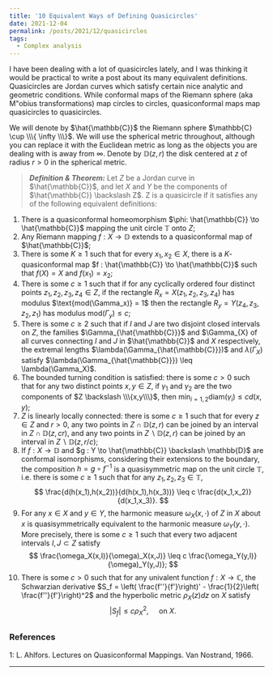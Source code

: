 ```yaml
---
title: '10 Equivalent Ways of Defining Quasicircles'
date: 2021-12-04
permalink: /posts/2021/12/quasicircles
tags:
  - Complex analysis
---
```


I have been dealing with a lot of quasicircles lately, and I was thinking it would be practical to write a post about its many equivalent definitions. Quasicircles are Jordan curves which satisfy certain nice analytic and geometric conditions. While conformal maps of the Riemann sphere (aka M\"obius transformations) map circles to circles, quasiconformal maps map quasicircles to quasicircles.

We will denote by $\hat{\mathbb{C}}$ the Riemann sphere $\mathbb{C} \cup \\\{ \infty \\\}$. We will use the spherical metric throughout, although you can replace it with the Euclidean metric as long as the objects you are dealing with is away from $\infty$. Denote by $\mathbb{D}(z,r)$ the disk centered at $z$ of radius $r>0$ in the spherical metric.

> **_Definition & Theorem:_** Let $Z$ be a Jordan curve in $\hat{\mathbb{C}}$, and let $X$ and $Y$ be the components of $\hat{\mathbb{C}} \backslash Z$. Z is a quasicircle if it satisfies any of the following equivalent definitions:
1. There is a quasiconformal homeomorphism $\phi: \hat{\mathbb{C}} \to \hat{\mathbb{C}}$ mapping the unit circle $\mathbb{T}$ onto $Z$;
2. Any Riemann mapping $f: X \to \mathbb{D}$ extends to a quasiconformal map of $\hat{\mathbb{C}}$;
3. There is some $K\geq 1$ such that for every $x_1, x_2 \in X$, there is a $K$-quasiconformal map $f : \hat{\mathbb{C}} \to \hat{\mathbb{C}}$ such that $f(X)=X$ and $f(x_1)=x_2$;
4. There is some $c\geq 1$ such that if for any cyclically ordered four distinct points $z_1, z_2, z_3, z_4 \in Z$, if the rectangle $R_x = X(z_1,z_2,z_3,z_4)$ has modulus $\text{mod(\Gamma_x)} = 1$ then the rectangle $R_y = Y(z_4,z_3,z_2,z_1)$ has modulus $\text{mod}(\Gamma_y) \leq c$;
5. There is some $c\geq 2$ such that if $I$ and $J$ are two disjoint closed intervals on $Z$, the families $\Gamma_{\hat{\mathbb{C}}}$ and $\Gamma_{X} of all curves connecting $I$ and $J$ in $\hat{\mathbb{C}}$ and $X$ respectively, the extremal lengths $\lambda(\Gamma_{\hat{\mathbb{C}}})$ and $\lambda(\Gamma_X)$ satisfy $\lambda(\Gamma_{\hat{\mathbb{C}}}) \leq \lambda(\Gamma_X)$.
6. The bounded turning condition is satisfied: there is some $c >0$ such that for any two distinct points $x,y \in Z$, if $\gamma_1$ and $\gamma_2$ are the two components of $Z \backslash \\\{x,y\\\}$, then $\min_{i=1,2} \text{diam}(\gamma_i) \leq c d(x,y)$;
7. $Z$ is linearly locally connected: there is some $c \geq 1$ such that for every $z \in Z$ and $r>0$, any two points in $Z \cap \mathbb{D}(z,r)$ can be joined by an interval in $Z \cap \mathbb{D}(z,cr)$, and any two points in $Z \backslash \mathbb{D}(z,r)$ can be joined by an interval in $Z \backslash \mathbb{D}(z,r/c)$;
8. If $f : X \to \mathbb{D}$ and $g : Y \to \hat{\mathbb{C}} \backslash \mathbb{D}$ are conformal isomorphisms, considering their extensions to the boundary, the composition $h = g \circ f^{-1}$ is a quasisymmetric map on the unit circle $\mathbb{T}$, i.e. there is some $c\geq 1$ such that for any $z_1,z_2,z_3 \in \mathbb{T}$,
$$
\frac{d(h(x_1),h(x_2))}{d(h(x_1),h(x_3))} \leq c \frac{d(x_1,x_2)}{d(x_1,x_3)}.
$$
9. For any $x \in X$ and $y \in Y$, the harmonic measure $\omega_X(x, \cdot)$ of $Z$ in $X$ about $x$ is quasisymmetrically equivalent to the harmonic measure $\omega_Y(y, \cdot)$. More precisely, there is some $c\geq 1$ such that every two adjacent intervals $I, J \subset Z$ satisfy
$$
\frac{\omega_X(x,I)}{\omega)_X(x,J)} \leq c \frac{\omega_Y(y,I)}{\omega)_Y(y,J)};
$$
10. There is some $c>0$ such that for any univalent function $f: X \to \mathbb{C}$, the Schwarzian derivative $S_f = \left( \frac{f''}{f'}\right)' - \frac{1}{2}\left( \frac{f''}{f'}\right)^2$ and the hyperbolic metric $\rho_X(z) dz$ on $X$ satisfy
$$
\vert S_f \vert \leq c \rho_X^2, \quad \text{ on } X.
$$

##

### References

<a name="fn1">1</a>: L. Ahlfors. Lectures on Quasiconformal Mappings. Van Nostrand, 1966.  

------
